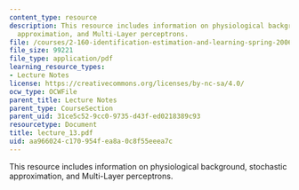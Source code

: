 ```yaml
---
content_type: resource
description: This resource includes information on physiological background, stochastic
  approximation, and Multi-Layer perceptrons.
file: /courses/2-160-identification-estimation-and-learning-spring-2006/aa966024c170954fea8a0c8f55eeea7c_lecture_13.pdf
file_size: 99221
file_type: application/pdf
learning_resource_types:
- Lecture Notes
license: https://creativecommons.org/licenses/by-nc-sa/4.0/
ocw_type: OCWFile
parent_title: Lecture Notes
parent_type: CourseSection
parent_uid: 31ce5c52-9cc0-9735-d43f-ed0218389c93
resourcetype: Document
title: lecture_13.pdf
uid: aa966024-c170-954f-ea8a-0c8f55eeea7c
---
```

This resource includes information on physiological background, stochastic approximation, and Multi-Layer perceptrons.